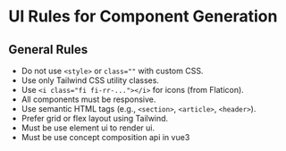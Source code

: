 # UI Rules for Component Generation

## General Rules

- Do not use `<style>` or `class=""` with custom CSS.
- Use only Tailwind CSS utility classes.
- Use `<i class="fi fi-rr-..."></i>` for icons (from Flaticon).
- All components must be responsive.
- Use semantic HTML tags (e.g., `<section>`, `<article>`, `<header>`).
- Prefer grid or flex layout using Tailwind.
- Must be use element ui to render ui. 
- Must be use concept composition api in vue3